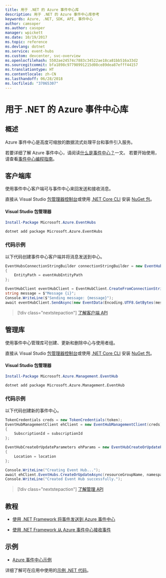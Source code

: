 ```yaml
---
title: 用于 .NET 的 Azure 事件中心库
description: 用于 .NET 的 Azure 事件中心库参考
keywords: Azure, .NET, SDK, API, 事件中心
author: camsoper
ms.author: casoper
manager: wpickett
ms.date: 10/19/2017
ms.topic: reference
ms.devlang: dotnet
ms.service: event-hubs
ms.custom: devcenter, svc-overview
ms.openlocfilehash: 5502ae24574c7883c34522ae18ca81bb516a33d2
ms.sourcegitcommit: bfa1898c97798991215d08ce89dea87efff44157
ms.translationtype: HT
ms.contentlocale: zh-CN
ms.lasthandoff: 06/28/2018
ms.locfileid: "37065307"
---
```

# <a name="azure-event-hubs-libraries-for-net"></a>用于 .NET 的 Azure 事件中心库

## <a name="overview"></a>概述

Azure 事件中心是高度可缩放的数据流式处理平台和事件引入服务。

若要详细了解 Azure 事件中心，请阅读[什么是事件中心？](/azure/event-hubs/event-hubs-what-is-event-hubs)一文。  若要开始使用，请查看[事件中心编程指南](/azure/event-hubs/event-hubs-programming-guide)。

## <a name="client-library"></a>客户端库

使用事件中心客户端可与事件中心来回发送和接收消息。

直接从 Visual Studio [包管理器控制台][PackageManager]或使用 [.NET Core CLI][DotNetCLI] 安装 [NuGet 包](https://www.nuget.org/packages/Microsoft.Azure.EventHubs)。

#### <a name="visual-studio-package-manager"></a>Visual Studio 包管理器

```powershell
Install-Package Microsoft.Azure.EventHubs
```

```bash
dotnet add package Microsoft.Azure.EventHubs
```

### <a name="code-example"></a>代码示例

以下代码创建事件中心客户端并将消息发送到中心。

```csharp
EventHubsConnectionStringBuilder connectionStringBuilder = new EventHubsConnectionStringBuilder(eventHubConnectionString)
{
    EntityPath = eventHubEntityPath
};

EventHubClient eventHubClient = EventHubClient.CreateFromConnectionString(connectionStringBuilder.ToString());
string message = $"Message {i}";
Console.WriteLine($"Sending message: {message}");
await eventHubClient.SendAsync(new EventData(Encoding.UTF8.GetBytes(message)));
```

> [!div class="nextstepaction"]
> [了解客户端 API](/dotnet/api/overview/azure/eventhub/client)

## <a name="management-library"></a>管理库

使用事件中心管理库可创建、更新和删除中心与使用者组。

直接从 Visual Studio [包管理器控制台][PackageManager]或使用 [.NET Core CLI][DotNetCLI] 安装 [NuGet 包](https://www.nuget.org/packages/Microsoft.Azure.Management.EventHub)。

#### <a name="visual-studio-package-manager"></a>Visual Studio 包管理器

```powershell
Install-Package Microsoft.Azure.Management.EventHub
```

```bash
dotnet add package Microsoft.Azure.Management.EventHub
```

### <a name="code-example"></a>代码示例

以下代码创建新的事件中心。

```csharp
TokenCredentials creds = new TokenCredentials(token);
EventHubManagementClient ehClient = new EventHubManagementClient(creds)
{
    SubscriptionId = subscriptionId
};

EventHubCreateOrUpdateParameters ehParams = new EventHubCreateOrUpdateParameters()
{
    Location = location
};

Console.WriteLine("Creating Event Hub...");
await ehClient.EventHubs.CreateOrUpdateAsync(resourceGroupName, namespaceName, EventHubName, ehParams);
Console.WriteLine("Created Event Hub successfully.");
```

> [!div class="nextstepaction"]
> [了解管理 API](/dotnet/api/overview/azure/eventhub/management)

## <a name="tutorials"></a>教程

* [使用 .NET Framework 将事件发送到 Azure 事件中心](/azure/event-hubs/event-hubs-dotnet-framework-getstarted-send)

* [使用 .NET Framework 从 Azure 事件中心接收事件](/azure/event-hubs/event-hubs-dotnet-framework-getstarted-receive-eph)

## <a name="samples"></a>示例

* [Azure 事件中心示例](https://github.com/Azure/azure-event-hubs/tree/master/samples)

详细了解可在应用中使用的[示例 .NET 代码](https://azure.microsoft.com/resources/samples/?platform=dotnet)。

[PackageManager]: https://docs.microsoft.com/nuget/tools/package-manager-console
[DotNetCLI]: https://docs.microsoft.com/dotnet/core/tools/dotnet-add-package
